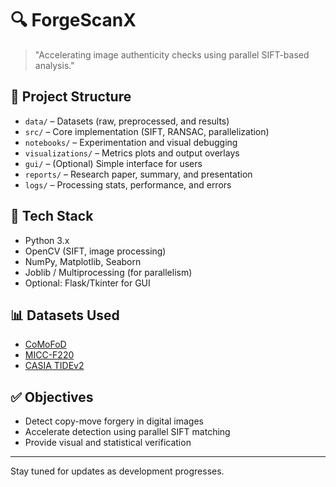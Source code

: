 # 🔍 ForgeScanX



> "Accelerating image authenticity checks using parallel SIFT-based analysis."



## 📁 Project Structure
- `data/` – Datasets (raw, preprocessed, and results)
- `src/` – Core implementation (SIFT, RANSAC, parallelization)
- `notebooks/` – Experimentation and visual debugging
- `visualizations/` – Metrics plots and output overlays
- `gui/` – (Optional) Simple interface for users
- `reports/` – Research paper, summary, and presentation
- `logs/` – Processing stats, performance, and errors

## 🔧 Tech Stack
- Python 3.x
- OpenCV (SIFT, image processing)
- NumPy, Matplotlib, Seaborn
- Joblib / Multiprocessing (for parallelism)
- Optional: Flask/Tkinter for GUI

## 📊 Datasets Used
- [CoMoFoD](http://domingomery.ing.puc.cl/CoMoFoD)
- [MICC-F220](https://www.micc.unifi.it/vim/datasets/micc-f220/)
- [CASIA TIDEv2](https://github.com/OrcunCetintas/CASIA-TIDEv2-Dataset)

## ✅ Objectives
- Detect copy-move forgery in digital images
- Accelerate detection using parallel SIFT matching
- Provide visual and statistical verification

---

Stay tuned for updates as development progresses.
 